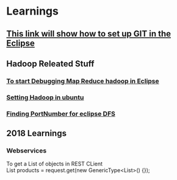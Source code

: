 # Learnings
## [This link will show how to set up GIT in the Eclipse](https://www.youtube.com/watch?v=r5C6yXNaSGo#t=75.656741)

## Hadoop Releated Stuff
### [To start Debugging Map Reduce hadoop in Eclipse](http://pingax.com/getting-started-with-mapreduce-using-eclipse-2/)
### [Setting Hadoop in ubuntu](http://www.bogotobogo.com/Hadoop/BigData_hadoop_Install_on_ubuntu_single_node_cluster.php)
### [Finding PortNumber for eclipse DFS](http://www.devinline.com/2015/10/how-to-run-mapreduce-program-in-eclipse.html)

## 2018 Learnings
### Webservices
 To get a List of objects in REST CLient</br>
 List<Product> products = request.get(new GenericType<List<Product>>() {});
  
  
